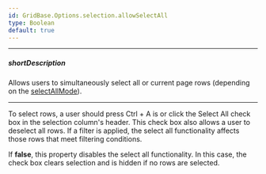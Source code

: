```yaml
---
id: GridBase.Options.selection.allowSelectAll
type: Boolean
default: true
---
```

---
##### shortDescription
Allows users to simultaneously select all or current page rows (depending on the [selectAllMode]({basewidgetpath}/Configuration/selection/#selectAllMode)).

---

To select rows, a user should press Ctrl + A is or click the Select All check box in the selection column's header. This check box also allows a user to deselect all rows. If a filter is applied, the select all functionality affects those rows that meet filtering conditions.

If **false**, this property disables the select all functionality. In this case, the check box clears selection and is hidden if no rows are selected.
